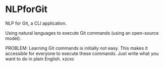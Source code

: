 # NLPforGit
NLP for Git, a CLI application.

Using natural languages to execute Git commands (using an open-source model).

PROBLEM: Learning Git commands is initially not easy. This makes it accessible for everyone to execute these commands. Just write what you want to do in plain English.
xzcxc

